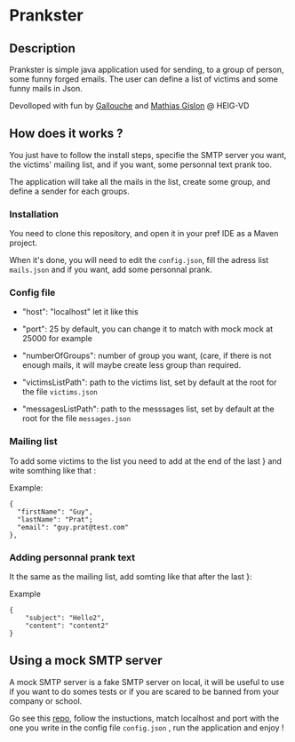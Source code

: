 # Prankster

## Description
 Prankster is simple java application used for sending, to a group of person, some funny forged emails. The user can define a list of victims and some funny mails in Json.

 Devolloped with fun by [Gallouche](https://github.com/Gallouche) and [Mathias Gislon](https://github.com/MathiasGilson)
 @ HEIG-VD


## How does it works ?
You just have to follow the install steps, specifie the SMTP server you want, the victims' mailing list, and if you want, some personnal text prank too.

The application will take all the mails in the list, create some group, and define a sender for each groups.

### Installation

You need to clone this repository, and open it in your pref IDE as a Maven project.

When it's done, you will need to edit the `config.json`, fill the adress list `mails.json` and if you want, add some personnal prank.

### Config file
* "host": "localhost" let it like this

* "port": 25 by default, you can change it to match with mock mock at 25000 for example

* "numberOfGroups": number of group you want, (care, if there is not enough mails, it will maybe create less group than required.

* "victimsListPath": path to the victims list, set by default at the root for the file `victims.json`

* "messagesListPath": path to the messsages list, set by default at the root for the file `messages.json`

### Mailing list
To add some victims to the list you need to add at the end of the last } and wite somthing like that :

Example:

    {
      "firstName": "Guy",
      "lastName": "Prat";
      "email": "guy.prat@test.com"
    },


###  Adding personnal prank text

It the same as the mailing list, add somting like that after the last }:

Example

    {
    	"subject": "Hello2",
    	"content": "content2"
    }

## Using a mock SMTP server

A mock SMTP server is a fake SMTP server on local, it will be useful to use if you want to do somes tests or if you are scared to be banned from your company or school.

Go see this [repo](https://github.com/dc55028/MockMock), follow the instuctions, match localhost and  port with the one you write in the config file `config.json` , run the application and enjoy !
